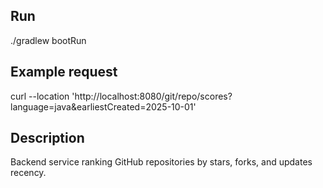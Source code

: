 ## Run
./gradlew bootRun

## Example request
curl --location 'http://localhost:8080/git/repo/scores?language=java&earliestCreated=2025-10-01'

## Description
Backend service ranking GitHub repositories by stars, forks, and updates recency.
